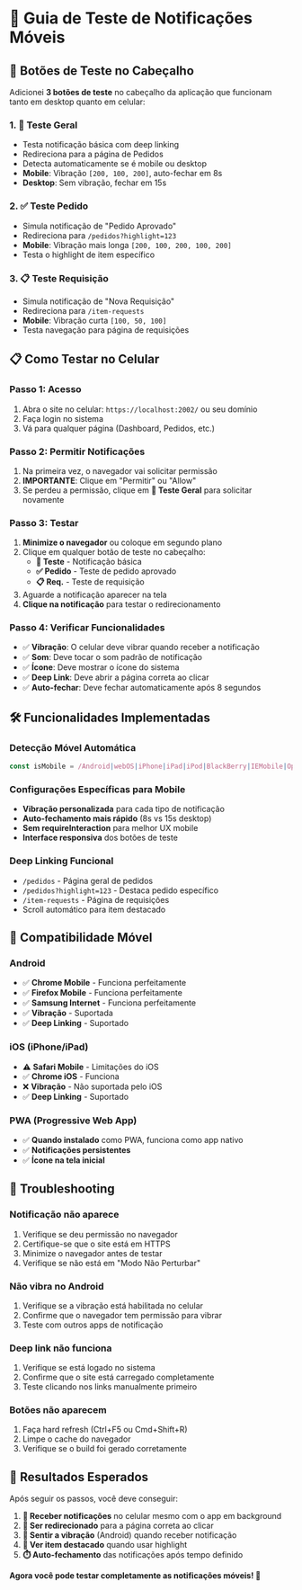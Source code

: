 # 📱 Guia de Teste de Notificações Móveis

## 🔔 Botões de Teste no Cabeçalho

Adicionei **3 botões de teste** no cabeçalho da aplicação que funcionam tanto em desktop quanto em celular:

### 1. **🔔 Teste Geral**
- Testa notificação básica com deep linking
- Redireciona para a página de Pedidos
- Detecta automaticamente se é mobile ou desktop
- **Mobile**: Vibração `[200, 100, 200]`, auto-fechar em 8s
- **Desktop**: Sem vibração, fechar em 15s

### 2. **✅ Teste Pedido**
- Simula notificação de "Pedido Aprovado"
- Redireciona para `/pedidos?highlight=123`
- **Mobile**: Vibração mais longa `[200, 100, 200, 100, 200]`
- Testa o highlight de item específico

### 3. **📋 Teste Requisição**
- Simula notificação de "Nova Requisição"
- Redireciona para `/item-requests`
- **Mobile**: Vibração curta `[100, 50, 100]`
- Testa navegação para página de requisições

## 📋 Como Testar no Celular

### **Passo 1: Acesso**
1. Abra o site no celular: `https://localhost:2002/` ou seu domínio
2. Faça login no sistema
3. Vá para qualquer página (Dashboard, Pedidos, etc.)

### **Passo 2: Permitir Notificações**
1. Na primeira vez, o navegador vai solicitar permissão
2. **IMPORTANTE**: Clique em "Permitir" ou "Allow"
3. Se perdeu a permissão, clique em **🔔 Teste Geral** para solicitar novamente

### **Passo 3: Testar**
1. **Minimize o navegador** ou coloque em segundo plano
2. Clique em qualquer botão de teste no cabeçalho:
   - **🔔 Teste** - Notificação básica
   - **✅ Pedido** - Teste de pedido aprovado
   - **📋 Req.** - Teste de requisição
3. Aguarde a notificação aparecer na tela
4. **Clique na notificação** para testar o redirecionamento

### **Passo 4: Verificar Funcionalidades**
- ✅ **Vibração**: O celular deve vibrar quando receber a notificação
- ✅ **Som**: Deve tocar o som padrão de notificação
- ✅ **Ícone**: Deve mostrar o ícone do sistema
- ✅ **Deep Link**: Deve abrir a página correta ao clicar
- ✅ **Auto-fechar**: Deve fechar automaticamente após 8 segundos

## 🛠️ Funcionalidades Implementadas

### **Detecção Móvel Automática**
```javascript
const isMobile = /Android|webOS|iPhone|iPad|iPod|BlackBerry|IEMobile|Opera Mini/i.test(navigator.userAgent);
```

### **Configurações Específicas para Mobile**
- **Vibração personalizada** para cada tipo de notificação
- **Auto-fechamento mais rápido** (8s vs 15s desktop)
- **Sem requireInteraction** para melhor UX mobile
- **Interface responsiva** dos botões de teste

### **Deep Linking Funcional**
- `/pedidos` - Página geral de pedidos
- `/pedidos?highlight=123` - Destaca pedido específico
- `/item-requests` - Página de requisições
- Scroll automático para item destacado

## 📱 Compatibilidade Móvel

### **Android**
- ✅ **Chrome Mobile** - Funciona perfeitamente
- ✅ **Firefox Mobile** - Funciona perfeitamente
- ✅ **Samsung Internet** - Funciona perfeitamente
- ✅ **Vibração** - Suportada
- ✅ **Deep Linking** - Suportado

### **iOS (iPhone/iPad)**
- ⚠️ **Safari Mobile** - Limitações do iOS
- ✅ **Chrome iOS** - Funciona
- ❌ **Vibração** - Não suportada pelo iOS
- ✅ **Deep Linking** - Suportado

### **PWA (Progressive Web App)**
- ✅ **Quando instalado** como PWA, funciona como app nativo
- ✅ **Notificações persistentes**
- ✅ **Ícone na tela inicial**

## 🔧 Troubleshooting

### **Notificação não aparece**
1. Verifique se deu permissão no navegador
2. Certifique-se que o site está em HTTPS
3. Minimize o navegador antes de testar
4. Verifique se não está em "Modo Não Perturbar"

### **Não vibra no Android**
1. Verifique se a vibração está habilitada no celular
2. Confirme que o navegador tem permissão para vibrar
3. Teste com outros apps de notificação

### **Deep link não funciona**
1. Verifique se está logado no sistema
2. Confirme que o site está carregado completamente
3. Teste clicando nos links manualmente primeiro

### **Botões não aparecem**
1. Faça hard refresh (Ctrl+F5 ou Cmd+Shift+R)
2. Limpe o cache do navegador
3. Verifique se o build foi gerado corretamente

## 🎯 Resultados Esperados

Após seguir os passos, você deve conseguir:

1. **📱 Receber notificações** no celular mesmo com o app em background
2. **🔄 Ser redirecionado** para a página correta ao clicar
3. **📳 Sentir a vibração** (Android) quando receber notificação  
4. **🎯 Ver item destacado** quando usar highlight
5. **⏱️ Auto-fechamento** das notificações após tempo definido

**Agora você pode testar completamente as notificações móveis! 🚀**
